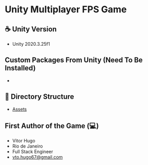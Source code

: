 # Unity Multiplayer FPS Game

## ☕ Unity Version
- Unity 2020.3.25f1 

## Custom Packages From Unity (Need To Be Installed)
-

## 📌 Directory Structure

- [Assets](/Assets)

## First Author of the Game (💻)
- Vitor Hugo
- Rio de Janeiro
- Full Stack Engineer
- vto.hugo67@gmail.com